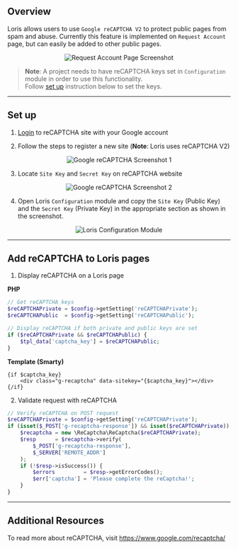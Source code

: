 ## Overview

Loris allows users to use `Google reCAPTCHA V2` to protect public pages from spam and abuse. Currently this feature is implemented on `Request Account` page, but can easily be added to other public pages.

<p align="center">
  <img src="https://cloud.githubusercontent.com/assets/6627543/25592114/7ea3a5c8-2e85-11e7-9001-a1c2fece7efe.png" alt="Request Account Page Screenshot"/>
</p>

>**Note**: A project needs to have reCAPTCHA keys set in `Configuration` module in order to use this functionality.  
Follow [set up](#set-up) instruction below to set the keys.

---

## Set up

1. [Login](https://www.google.com/recaptcha/admin) to reCAPTCHA site with your Google account 

2. Follow the steps to register a new site (**Note**: Loris uses reCAPTCHA V2)
<p align="center">
  <img src="https://cloud.githubusercontent.com/assets/6627543/25592555/36a63662-2e87-11e7-9eb1-ae1a2a8e4bbd.png" alt="Google reCAPTCHA Screenshot 1"/>
</p>

3. Locate `Site Key` and `Secret Key` on reCAPTCHA website
<p align="center">
  <img src="https://cloud.githubusercontent.com/assets/6627543/25593258/d8371710-2e89-11e7-8e41-e72e5e687743.png" alt="Google reCAPTCHA Screenshot 2"/>
</p>

4. Open Loris `Configuration` module and copy the `Site Key` (Public Key) and the `Secret Key` (Private Key) in the appropriate section as shown in the screenshot.
<p align="center">
  <img src="https://cloud.githubusercontent.com/assets/6627543/25593293/fa667da8-2e89-11e7-95ff-5c4b9b98b808.png" alt="Loris Configuration Module"/>
</p>

---

## Add reCAPTCHA to Loris pages

1. Display reCAPTCHA on a Loris page

**PHP**
```php
// Get reCAPTCHA keys
$reCAPTCHAPrivate = $config->getSetting('reCAPTCHAPrivate');
$reCAPTCHAPublic  = $config->getSetting('reCAPTCHAPublic');

// Display reCAPTCHA if both private and public keys are set
if ($reCAPTCHAPrivate && $reCAPTCHAPublic) {
    $tpl_data['captcha_key'] = $reCAPTCHAPublic;
}
```
**Template (Smarty)**
```tpl
{if $captcha_key}
    <div class="g-recaptcha" data-sitekey="{$captcha_key}"></div>
{/if}
```

2. Validate request with reCAPTCHA

```php
// Verify reCAPTCHA on POST request
$reCAPTCHAPrivate = $config->getSetting('reCAPTCHAPrivate');
if (isset($_POST['g-recaptcha-response']) && isset($reCAPTCHAPrivate)) {
    $recaptcha = new \ReCaptcha\ReCaptcha($reCAPTCHAPrivate);
    $resp      = $recaptcha->verify(
        $_POST['g-recaptcha-response'],
        $_SERVER['REMOTE_ADDR']
    );
    if (!$resp->isSuccess()) {
        $errors         = $resp->getErrorCodes();
        $err['captcha'] = 'Please complete the reCaptcha!';
    }
}
```

---

## Additional Resources

To read more about reCAPTCHA, visit https://www.google.com/recaptcha/